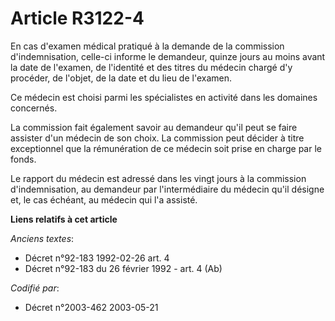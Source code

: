 # Article R3122-4

En cas d'examen médical pratiqué à la demande de la commission d'indemnisation, celle-ci informe le demandeur, quinze jours
au moins avant la date de l'examen, de l'identité et des titres du médecin chargé d'y procéder, de l'objet, de la date et du
lieu de l'examen.

Ce médecin est choisi parmi les spécialistes en activité dans les domaines concernés.

La commission fait également savoir au demandeur qu'il peut se faire assister d'un médecin de son choix. La commission peut
décider à titre exceptionnel que la rémunération de ce médecin soit prise en charge par le fonds.

Le rapport du médecin est adressé dans les vingt jours à la commission d'indemnisation, au demandeur par l'intermédiaire du
médecin qu'il désigne et, le cas échéant, au médecin qui l'a assisté.

**Liens relatifs à cet article**

_Anciens textes_:

  - Décret n°92-183 1992-02-26 art. 4
  - Décret n°92-183 du 26 février 1992 - art. 4 (Ab)

_Codifié par_:

  - Décret n°2003-462 2003-05-21
